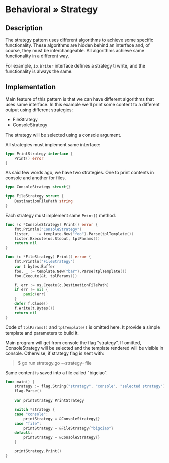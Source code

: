 # Behavioral » Strategy

## Description

The strategy pattern uses different algorithms to achieve some specific
functionality. These algorithms are hidden behind an interface and, of course,
they must be interchangeable. All algorithms achieve same functionality in a
different way.

For example, `io.Writer` interface defines a strategy ti write, and the
functionality is always the same.

## Implementation

Main feature of this pattern is that we can have different algorithms that uses
same interface. In this example we'll print some content to a different output
using different strategies:

 - FileStrategy
 - ConsoleStrategy

The strategy will be selected using a console argument.

All strategies must implement same interface:

```go
type PrintStrategy interface {
	Print() error
}
```

As said few words ago, we have two strategies. One to print contents in console
and another for files.

```go
type ConsoleStrategy struct{}

type FileStrategy struct {
	DestinationFilePath string
}
```

Each strategy must implement same `Print()` method.

```go
func (c *ConsoleStrategy) Print() error {
	fmt.Println("ConsoleStrategy")
	lister, _ := template.New("foo").Parse(tplTemplate())
	lister.Execute(os.Stdout, tplParams())
	return nil
}

func (c *FileStrategy) Print() error {
	fmt.Println("FileStrategy")
	var t bytes.Buffer
	foo, _ := template.New("bar").Parse(tplTemplate())
	foo.Execute(&t, tplParams())

	f, err := os.Create(c.DestinationFilePath)
	if err != nil {
		panic(err)
	}
	defer f.Close()
	f.Write(t.Bytes())
	return nil
}
```

Code of `tplParams()` and `tplTemplate()` is omitted here. It provide a simple
template and parameters to build it.

Main program will get from console the flag "strategy". If omitted,
ConsoleStrategy will be selected and the template rendered will be visible in
console. Otherwise, if strategy flag is sent with:

> $ go run strategy.go --strategy=file

Same content is saved into a file called "bigciao".

```go
func main() {
	strategy := flag.String("strategy", "console", "selected strategy")
	flag.Parse()

	var printStrategy PrintStrategy

	switch *strategy {
	case "console":
		printStrategy = &ConsoleStrategy{}
	case "file":
		printStrategy = &FileStrategy{"bigciao"}
	default:
		printStrategy = &ConsoleStrategy{}
	}

	printStrategy.Print()
}
```
